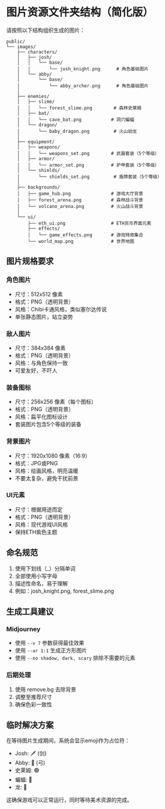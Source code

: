 # 图片资源文件夹结构（简化版）

请按照以下结构组织生成的图片：

```
public/
└── images/
    ├── characters/
    │   ├── josh/
    │   │   └── base/
    │   │       └── josh_knight.png      # 角色基础图片
    │   └── abby/
    │       └── base/
    │           └── abby_archer.png      # 角色基础图片
    │
    ├── enemies/
    │   ├── slime/
    │   │   └── forest_slime.png        # 森林史莱姆
    │   ├── bat/
    │   │   └── cave_bat.png           # 洞穴蝙蝠
    │   └── dragon/
    │       └── baby_dragon.png         # 火山幼龙
    │
    ├── equipment/
    │   ├── weapons/
    │   │   └── weapons_set.png        # 武器套装（5个等级）
    │   ├── armor/
    │   │   └── armor_set.png          # 护甲套装（5个等级）
    │   └── shields/
    │       └── shields_set.png         # 盾牌套装（5个等级）
    │
    ├── backgrounds/
    │   ├── game_hub.png               # 游戏大厅背景
    │   ├── forest_arena.png           # 森林战斗背景
    │   └── volcano_arena.png          # 火山战斗背景
    │
    └── ui/
        ├── eth_ui.png                 # ETH货币界面元素
        ├── effects/
        │   └── game_effects.png       # 游戏特效集合
        └── world_map.png              # 世界地图

```

## 图片规格要求

### 角色图片
- 尺寸：512x512 像素
- 格式：PNG（透明背景）
- 风格：Chibi卡通风格，类似塞尔达传说
- 单张静态图片，站立姿势

### 敌人图片
- 尺寸：384x384 像素
- 格式：PNG（透明背景）
- 风格：与角色保持一致
- 可爱友好，不吓人

### 装备图标
- 尺寸：256x256 像素（每个图标）
- 格式：PNG（透明背景）
- 风格：扁平化图标设计
- 套装图片包含5个等级的装备

### 背景图片
- 尺寸：1920x1080 像素（16:9）
- 格式：JPG或PNG
- 风格：绘画风格，明亮温暖
- 不要太复杂，避免干扰前景

### UI元素
- 尺寸：根据用途而定
- 格式：PNG（透明背景）
- 风格：现代游戏UI风格
- 保持ETH紫色主题

## 命名规范

1. 使用下划线（_）分隔单词
2. 全部使用小写字母
3. 描述性命名，易于理解
4. 例如：josh_knight.png, forest_slime.png

## 生成工具建议

### Midjourney
- 使用 `--v 7` 参数获得最佳效果
- 使用 `--ar 1:1` 生成正方形图片
- 使用 `--no shadow, dark, scary` 排除不需要的元素

### 后期处理
1. 使用 remove.bg 去除背景
2. 调整至推荐尺寸
3. 确保色彩一致性

## 临时解决方案

在等待图片生成期间，系统会显示emoji作为占位符：
- Josh: 🗡️ (剑)
- Abby: 🏹 (弓)
- 史莱姆: 🟢
- 蝙蝠: 🦇
- 龙: 🐲

这确保游戏可以正常运行，同时等待美术资源的完成。